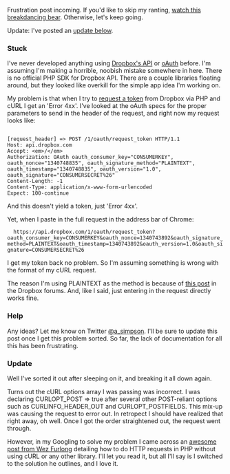 Frustration post incoming. If you'd like to skip my ranting, [watch this breakdancing bear](http://maxgif.com/8p). Otherwise, let's keep going.

Update: I've posted an [update below](#update).

### Stuck

I've never developed anything using [Dropbox's API](https://www.dropbox.com/developers/reference/api) or [oAuth](http://oauth.net/) before. I'm assuming I'm making a horrible, noobish mistake somewhere in here. There is no official PHP SDK for Dropbox API. There are a couple libraries floating around, but they looked like overkill for the simple app idea I'm working on.

My problem is that when I try to [request a token](https://www.dropbox.com/developers/reference/api#request-token) from Dropbox via PHP and cURL I get an 'Error 4xx'. I've looked at the oAuth specs for the proper parameters to send in the header of the request, and right now my request looks like:

``` 

[request_header] => POST /1/oauth/request_token HTTP/1.1
Host: api.dropbox.com
Accept: <em>/</em>
Authorization: OAuth oauth_consumer_key="CONSUMERKEY", oauth_nonce="1340748835", oauth_signature_method="PLAINTEXT", oauth_timestamp="1340748835", oauth_version="1.0", oauth_signature="CONSUMERSECRET%26"
Content-Length: -1
Content-Type: application/x-www-form-urlencoded
Expect: 100-continue
```

And this doesn't yield a token, just 'Error 4xx'.

Yet, when I paste in the full request in the address bar of Chrome:

`  https://api.dropbox.com/1/oauth/request_token?oauth_consumer_key=CONSUMERKEY&oauth_nonce=1340743892&oauth_signature_method=PLAINTEXT&oauth_timestamp=1340743892&oauth_version=1.0&oauth_signature=CONSUMERSECRET%26`

I get my token back no problem. So I'm assuming something is wrong with the format of my cURL request.

The reason I'm using PLAINTEXT as the method is because of [this post](http://forums.dropbox.com/topic.php?id=49346&replies=9#post-373358) in the Dropbox forums. And, like I said, just entering in the request directly works fine.

### Help

Any ideas? Let me know on Twitter [@a\_simpson](http://www.twitter.com/a_simpson). I'll be sure to update this post once I get this problem sorted. So far, the lack of documentation for all this has been frustrating.

### Update

Well I've sorted it out after sleeping on it, and breaking it all down again.

Turns out the cURL options array I was passing was incorrect. I was declaring CURLOPT\_POST =\> true after several other POST-reliant options such as CURLINFO\_HEADER\_OUT and CURLOPT\_POSTFIELDS. This mix-up was causing the request to error out. In retropect I should have realized that right away, oh well. Once I got the order straightened out, the request went through.

However, in my Googling to solve my problem I came across an [awesome post from Wez Furlong](http://wezfurlong.org/blog/2006/nov/http-post-from-php-without-curl/) detailing how to do HTTP requests in PHP without using cURL or any other library. I'll let you read it, but all I'll say is I switched to the solution he outlines, and I love it.
